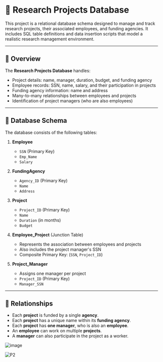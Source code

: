 # 🧠 Research Projects Database

This project is a relational database schema designed to manage and track research projects, their associated employees, and funding agencies. It includes SQL table definitions and data insertion scripts that model a realistic research management environment.

---

## 📘 Overview

The **Research Projects Database** handles:

- Project details: name, manager, duration, budget, and funding agency
- Employee records: SSN, name, salary, and their participation in projects
- Funding agency information: name and address
- Many-to-many relationships between employees and projects
- Identification of project managers (who are also employees)

---

## 🧱 Database Schema

The database consists of the following tables:

1. **Employee**
   - `SSN` (Primary Key)
   - `Emp_Name`
   - `Salary`

2. **FundingAgency**
   - `Agency_ID` (Primary Key)
   - `Name`
   - `Address`

3. **Project**
   - `Project_ID` (Primary Key)
   - `Name`
   - `Duration` (in months)
   - `Budget`

4. **Employee_Project** (Junction Table)
   - Represents the association between employees and projects
   - Also includes the project manager's SSN
   - Composite Primary Key: (`SSN`, `Project_ID`)

5. **Project_Manager**
   - Assigns one manager per project
   - `Project_ID` (Primary Key)
   - `Manager_SSN`

---

## 🔗 Relationships

- Each **project** is funded by a single **agency**.
- Each **project** has a unique name within its **funding agency**.
- Each **project** has **one manager**, who is also an **employee**.
- An **employee** can work on multiple **projects**.
- A **manager** can also participate in the project as a worker.

![image](https://github.com/user-attachments/assets/6b62acb6-3a16-4b0c-9ffe-a51eec67bb9d)


![P2](https://github.com/user-attachments/assets/9664c2e2-62bc-4e0c-8464-4965785a1fcc)





